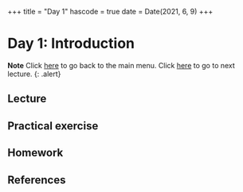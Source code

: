 +++
title = "Day 1"
hascode = true
date = Date(2021, 6, 9)
+++

# Day 1: Introduction
**Note**
Click [here](index/) to go back to the main menu. Click [here](menu2/) to go to next lecture. {: .alert}

<!-- \toc -->

## Lecture

## Practical exercise

## Homework

## References
